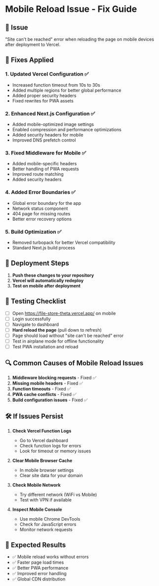 # Mobile Reload Issue - Fix Guide

## 🚨 Issue
"Site can't be reached" error when reloading the page on mobile devices after deployment to Vercel.

## 🔧 Fixes Applied

### 1. **Updated Vercel Configuration** ✅
- Increased function timeout from 10s to 30s
- Added multiple regions for better global performance
- Added proper security headers
- Fixed rewrites for PWA assets

### 2. **Enhanced Next.js Configuration** ✅
- Added mobile-optimized image settings
- Enabled compression and performance optimizations
- Added security headers for mobile
- Improved DNS prefetch control

### 3. **Fixed Middleware for Mobile** ✅
- Added mobile-specific headers
- Better handling of PWA requests
- Improved route matching
- Added security headers

### 4. **Added Error Boundaries** ✅
- Global error boundary for the app
- Network status component
- 404 page for missing routes
- Better error recovery options

### 5. **Build Optimization** ✅
- Removed turbopack for better Vercel compatibility
- Standard Next.js build process

## 🚀 Deployment Steps

1. **Push these changes to your repository**
2. **Vercel will automatically redeploy**
3. **Test on mobile after deployment**

## 📱 Testing Checklist

- [ ] Open https://file-store-theta.vercel.app/ on mobile
- [ ] Login successfully
- [ ] Navigate to dashboard
- [ ] **Hard reload the page** (pull down to refresh)
- [ ] Page should load without "site can't be reached" error
- [ ] Test in airplane mode for offline functionality
- [ ] Test PWA installation and reload

## 🔍 Common Causes of Mobile Reload Issues

1. **Middleware blocking requests** - Fixed ✅
2. **Missing mobile headers** - Fixed ✅
3. **Function timeouts** - Fixed ✅
4. **PWA cache conflicts** - Fixed ✅
5. **Build configuration issues** - Fixed ✅

## 🛠️ If Issues Persist

1. **Check Vercel Function Logs**
   - Go to Vercel dashboard
   - Check function logs for errors
   - Look for timeout or memory issues

2. **Clear Mobile Browser Cache**
   - In mobile browser settings
   - Clear site data for your domain

3. **Check Mobile Network**
   - Try different network (WiFi vs Mobile)
   - Test with VPN if available

4. **Inspect Mobile Console**
   - Use mobile Chrome DevTools
   - Check for JavaScript errors
   - Monitor network requests

## 🎯 Expected Results
- ✅ Mobile reload works without errors
- ✅ Faster page load times
- ✅ Better PWA performance
- ✅ Improved error handling
- ✅ Global CDN distribution
